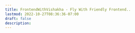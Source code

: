 ```yaml
---
title: FrontendWithVishakha - Fly With Friendly Frontend..
lastmod: 2022-10-27T08:36:36-07:00
draft: false
description:
---
```

